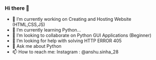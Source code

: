 ### Hi there 👋

- 🔭 I’m currently working on Creating and Hosting Website (HTML,CSS,JS)
- 🌱 I’m currently learning Python...
- 👯 I’m looking to collaborate on Python GUI Applications (Beginner)
- 🤔 I’m looking for help with solving HTTP ERROR 405
- 💬 Ask me about Python
- 📫 How to reach me: Instagram : @anshu.sinha_28

